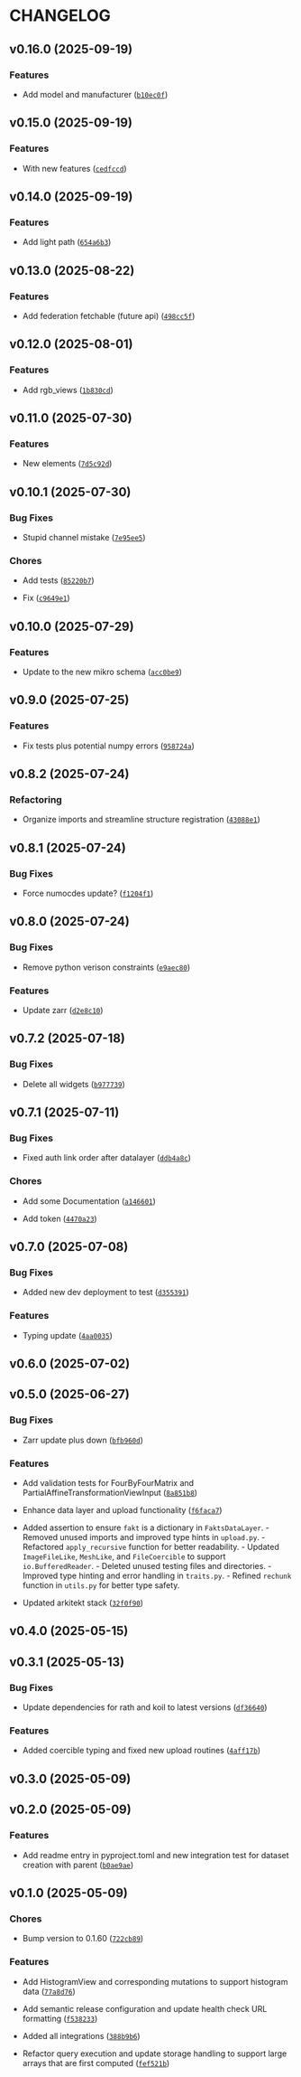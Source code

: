 # CHANGELOG


## v0.16.0 (2025-09-19)

### Features

- Add model and manufacturer
  ([`b10ec0f`](https://github.com/arkitektio/mikro-next/commit/b10ec0fb56d4efa994ffd7e18611241761ce81bf))


## v0.15.0 (2025-09-19)

### Features

- With new features
  ([`cedfccd`](https://github.com/arkitektio/mikro-next/commit/cedfccd5bb6b10c9edd961dcf69512f27e6d25dc))


## v0.14.0 (2025-09-19)

### Features

- Add light path
  ([`654a6b3`](https://github.com/arkitektio/mikro-next/commit/654a6b33d1af532cb231c7d31f89efdba3e8409d))


## v0.13.0 (2025-08-22)

### Features

- Add federation fetchable (future api)
  ([`498cc5f`](https://github.com/arkitektio/mikro-next/commit/498cc5fe3b7ea430c165ab597d65ad3a3f385c53))


## v0.12.0 (2025-08-01)

### Features

- Add rgb_views
  ([`1b830cd`](https://github.com/arkitektio/mikro-next/commit/1b830cd621acad2c872f741611d006baeead99d1))


## v0.11.0 (2025-07-30)

### Features

- New elements
  ([`7d5c92d`](https://github.com/arkitektio/mikro-next/commit/7d5c92d1b9ae63d206ae49462dbbcc8b91e5c437))


## v0.10.1 (2025-07-30)

### Bug Fixes

- Stupid channel mistake
  ([`7e95ee5`](https://github.com/arkitektio/mikro-next/commit/7e95ee5dbbf44c24b7b015be558bbe40836c4ff4))

### Chores

- Add tests
  ([`85220b7`](https://github.com/arkitektio/mikro-next/commit/85220b7e8a96cb54fae77b983121241a7f0f4986))

- Fix
  ([`c9649e1`](https://github.com/arkitektio/mikro-next/commit/c9649e118f72ae1b26c8f3fd8f1db32aa8f0ea11))


## v0.10.0 (2025-07-29)

### Features

- Update to the new mikro schema
  ([`acc0be9`](https://github.com/arkitektio/mikro-next/commit/acc0be968f273164c33cec49fe69abe2d00767be))


## v0.9.0 (2025-07-25)

### Features

- Fix tests plus potential numpy errors
  ([`958724a`](https://github.com/arkitektio/mikro-next/commit/958724ab4c4888df5687adeee358e3d1f52d73a0))


## v0.8.2 (2025-07-24)

### Refactoring

- Organize imports and streamline structure registration
  ([`43088e1`](https://github.com/arkitektio/mikro-next/commit/43088e19eae6aeace610095492bf3116728a5923))


## v0.8.1 (2025-07-24)

### Bug Fixes

- Force numocdes update?
  ([`f1204f1`](https://github.com/arkitektio/mikro-next/commit/f1204f1f23ab4e6b9e6c4f3cf3cf3c244029069a))


## v0.8.0 (2025-07-24)

### Bug Fixes

- Remove python verison constraints
  ([`e9aec80`](https://github.com/arkitektio/mikro-next/commit/e9aec80444a7e96aefe0215cae7cdf13f1076e64))

### Features

- Update zarr
  ([`d2e8c10`](https://github.com/arkitektio/mikro-next/commit/d2e8c1008c62f8127ed3124ab625459f37b89cb6))


## v0.7.2 (2025-07-18)

### Bug Fixes

- Delete all widgets
  ([`b977739`](https://github.com/arkitektio/mikro-next/commit/b977739e947c44cf5edab5ce28b14748aa932f24))


## v0.7.1 (2025-07-11)

### Bug Fixes

- Fixed auth link order after datalayer
  ([`ddb4a8c`](https://github.com/arkitektio/mikro-next/commit/ddb4a8c982209cff82c94903be89b2a3084c5122))

### Chores

- Add some Documentation
  ([`a146601`](https://github.com/arkitektio/mikro-next/commit/a1466012d8bd773abb0afc97c92e00b6974a3456))

- Add token
  ([`4470a23`](https://github.com/arkitektio/mikro-next/commit/4470a2397d26c93a9716d77a0391ceb88c28ef1b))


## v0.7.0 (2025-07-08)

### Bug Fixes

- Added new dev deployment to test
  ([`d355391`](https://github.com/arkitektio/mikro-next/commit/d3553913e47f5fe21e38b359f359d98e41b38043))

### Features

- Typing update
  ([`4aa0035`](https://github.com/arkitektio/mikro-next/commit/4aa0035dbe086f143cde3dff370b53e4f87c0011))


## v0.6.0 (2025-07-02)


## v0.5.0 (2025-06-27)

### Bug Fixes

- Zarr update plus down
  ([`bfb960d`](https://github.com/arkitektio/mikro-next/commit/bfb960db276a77058163949e93a5008911e4a5a7))

### Features

- Add validation tests for FourByFourMatrix and PartialAffineTransformationViewInput
  ([`8a851b8`](https://github.com/arkitektio/mikro-next/commit/8a851b85fc3d4adf8798d62bb3cc0df024b8be68))

- Enhance data layer and upload functionality
  ([`f6faca7`](https://github.com/arkitektio/mikro-next/commit/f6faca76142726e7e74d4c50b24ce1b79923967b))

- Added assertion to ensure `fakt` is a dictionary in `FaktsDataLayer`. - Removed unused imports and
  improved type hints in `upload.py`. - Refactored `apply_recursive` function for better
  readability. - Updated `ImageFileLike`, `MeshLike`, and `FileCoercible` to support
  `io.BufferedReader`. - Deleted unused testing files and directories. - Improved type hinting and
  error handling in `traits.py`. - Refined `rechunk` function in `utils.py` for better type safety.

- Updated arkitekt stack
  ([`32f0f90`](https://github.com/arkitektio/mikro-next/commit/32f0f909daa3c0726cb6339fc32a3ee035c064e7))


## v0.4.0 (2025-05-15)


## v0.3.1 (2025-05-13)

### Bug Fixes

- Update dependencies for rath and koil to latest versions
  ([`df36640`](https://github.com/arkitektio/mikro-next/commit/df36640eace76dc598e28c51aedf97b8cbf24753))

### Features

- Added coercible typing and fixed new upload routines
  ([`4aff17b`](https://github.com/arkitektio/mikro-next/commit/4aff17b387253c27ae19e83528a3d119894096de))


## v0.3.0 (2025-05-09)


## v0.2.0 (2025-05-09)

### Features

- Add readme entry in pyproject.toml and new integration test for dataset creation with parent
  ([`b0ae9ae`](https://github.com/arkitektio/mikro-next/commit/b0ae9ae91b462e5d238c12c1c38325531a3f62d9))


## v0.1.0 (2025-05-09)

### Chores

- Bump version to 0.1.60
  ([`722cb89`](https://github.com/arkitektio/mikro-next/commit/722cb899dfd2da9f7a0e261f6fcc8466d1f52b4f))

### Features

- Add HistogramView and corresponding mutations to support histogram data
  ([`77a8d76`](https://github.com/arkitektio/mikro-next/commit/77a8d762bb69d2222843857c6ea554b886d3e73a))

- Add semantic release configuration and update health check URL formatting
  ([`f538233`](https://github.com/arkitektio/mikro-next/commit/f538233f81cd592528a77b9a45c9149b17e16bdd))

- Added all integrations
  ([`388b9b6`](https://github.com/arkitektio/mikro-next/commit/388b9b6b20e91ae5950485f817258c21ac1f2643))

- Refactor query execution and update storage handling to support large arrays that are first
  computed
  ([`fef521b`](https://github.com/arkitektio/mikro-next/commit/fef521ba37d211b5fd1e4b1d2c4a134019e04322))
